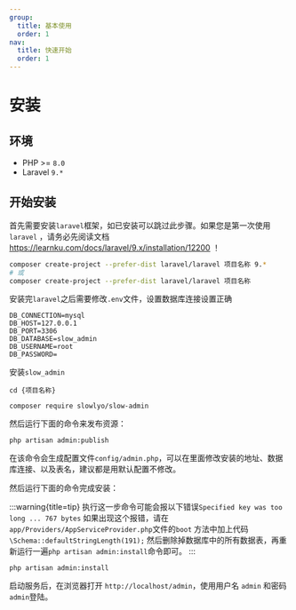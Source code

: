 ```yaml
---
group:
  title: 基本使用
  order: 1
nav:
  title: 快速开始
  order: 1
---
```


# 安装

<a name="env"></a>

## 环境

- PHP >= `8.0`
- Laravel `9.*`

<a name="start"></a>

## 开始安装

首先需要安装`laravel`框架，如已安装可以跳过此步骤。如果您是第一次使用`laravel`
，请务必先阅读文档 https://learnku.com/docs/laravel/9.x/installation/12200 ！

```bash
composer create-project --prefer-dist laravel/laravel 项目名称 9.*
# 或
composer create-project --prefer-dist laravel/laravel 项目名称
```

安装完`laravel`之后需要修改`.env`文件，设置数据库连接设置正确

```dotenv
DB_CONNECTION=mysql
DB_HOST=127.0.0.1
DB_PORT=3306
DB_DATABASE=slow_admin
DB_USERNAME=root
DB_PASSWORD=
```

安装`slow_admin`

```shell
cd {项目名称}

composer require slowlyo/slow-admin
```

然后运行下面的命令来发布资源：

```shell
php artisan admin:publish
```

在该命令会生成配置文件`config/admin.php`，可以在里面修改安装的地址、数据库连接、以及表名，建议都是用默认配置不修改。

然后运行下面的命令完成安装：

:::warning{title=tip}
执行这一步命令可能会报以下错误`Specified key was too long ... 767 bytes`
如果出现这个报错，请在`app/Providers/AppServiceProvider.php`文件的`boot` 方法中加上代码`\Schema::defaultStringLength(191);`
然后删除掉数据库中的所有数据表，再重新运行一遍`php artisan admin:install`命令即可。
:::

```shell
php artisan admin:install
```

启动服务后，在浏览器打开 `http://localhost/admin`，使用用户名 `admin` 和密码 `admin`登陆。
